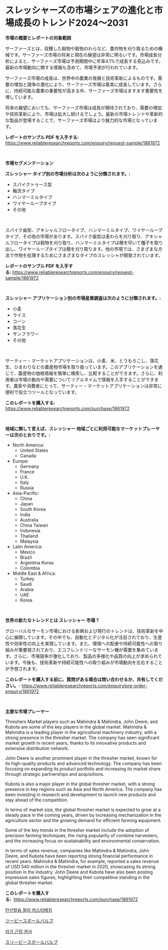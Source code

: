 <p><h1>スレッシャーズの市場シェアの進化と市場成長のトレンド2024〜2031</h1></p><p><strong>市場の概要とレポートの対象範囲</strong></p>
<p><p>サーファーズとは、収穫した穀物や穀物のわらなど、農作物を刈り取るための機械です。サーファーズ市場の将来と現在の展望は非常に明るいです。市場成長分析によると、サーファーズ市場は予測期間中に年率4.1%で成長する見込みです。最新の市場動向に関する情報も含めて、市場予測が行われています。</p><p>サーファーズ市場の成長は、世界中の農業の発展と技術革新によるものです。需要の増加と競争の激化により、サーファーズ市場は着実に成長しています。さらに、持続可能な農業の重要性が高まる中、サーファーズ市場はますます重要性を増しています。</p><p>将来の展望においても、サーファーズ市場は成長が期待されており、需要の増加や技術革新により、市場は拡大し続けるでしょう。最新の市場トレンドや革新的な製品が登場することで、サーファーズ市場はより魅力的な市場となっています。</p></p>
<p><strong>レポートのサンプル PDF を入手する:</strong> <a href="https://www.reliableresearchreports.com/enquiry/request-sample/1861972">https://www.reliableresearchreports.com/enquiry/request-sample/1861972</a></p>
<p>&nbsp;</p>
<p><strong>市場セグメンテーション</strong></p>
<p><strong>スレッシャー タイプ別の市場分析は次のように分類されます。:</strong></p>
<p><ul><li>スパイクトゥース型</li><li>軸流タイプ</li><li>ハンマーミルタイプ</li><li>ワイヤーループタイプ</li><li>その他</li></ul></p>
<p>&nbsp;</p>
<p><p>スパイク歯型、アキシャルフロータイプ、ハンマーミルタイプ、ワイヤーループタイプ、その他の市場があります。スパイク歯型は麦わらを刈り取り、アキシャルフロータイプは穀物を刈り取り、ハンマーミルタイプは穂を叩いて種子を取り出し、ワイヤーループタイプは穂を刈り取ります。他の市場では、さまざまな方法で作物を処理するためにさまざまなタイプのスレッシャが開発されています。</p></p>
<p><strong>レポートのサンプル PDF を入手する:</strong>&nbsp;<a href="https://www.reliableresearchreports.com/enquiry/request-sample/1861972">https://www.reliableresearchreports.com/enquiry/request-sample/1861972</a></p>
<p>&nbsp;</p>
<p><strong> スレッシャー アプリケーション別の市場産業調査は次のように分類されます。:</strong></p>
<p><ul><li>小麦</li><li>ライス</li><li>コーン</li><li>落花生</li><li>サンフラワー</li><li>その他</li></ul></p>
<p>&nbsp;</p>
<p><p>サーティー・マーケットアプリケーションは、小麦、米、とうもろこし、落花生、ひまわりなどの農産物市場を取り扱っています。このアプリケーションを通じて、農産物の価格情報を簡単に検索し、比較することができます。さらに、利用者は市場の動向や需要についてリアルタイムで情報を入手することができます。農家や消費者にとって、サーティー・マーケットアプリケーションは非常に便利で役立つツールとなっています。</p></p>
<p><strong>このレポートを購入する:</strong>&nbsp; <a href="https://www.reliableresearchreports.com/purchase/1861972">https://www.reliableresearchreports.com/purchase/1861972</a></p>
<p>&nbsp;</p>
<p><strong>地域に関して言えば、スレッシャー 地域ごとに利用可能なマーケットプレーヤーは次のとおりです。:</strong></p>
<p><ul>
    <li>
        North America:
        <ul>
            <li>United States</li>
            <li>Canada</li>
        </ul>
    </li>
    <li>
        Europe:
        <ul>
            <li>Germany</li>
            <li>France</li>
            <li>U.K.</li>
            <li>Italy</li>
            <li>Russia</li>
        </ul>
    </li>
    <li>
        Asia-Pacific:
        <ul>
            <li>China</li>
            <li>Japan</li>
            <li>South Korea</li>
            <li>India</li>
            <li>Australia</li>
            <li>China Taiwan</li>
            <li>Indonesia</li>
            <li>Thailand</li>
            <li>Malaysia</li>
        </ul>
    </li>
    <li>
        Latin America:
        <ul>
            <li>Mexico</li>
            <li>Brazil</li>
            <li>Argentina Korea</li>
            <li>Colombia</li>
        </ul>
    </li>
    <li>
        Middle East & Africa:
        <ul>
            <li>Turkey</li>
            <li>Saudi</li>
            <li>Arabia</li>
            <li>UAE</li>
            <li>Korea</li>
        </ul>
    </li>
    </ul></p>
<p>&nbsp;</p>
<p><strong>世界の新たなトレンドとは スレッシャー 市場？</strong></p>
<p><p>グローバルなサーモン市場における新興および現行のトレンドは、技術革新を中心に展開しています。その中でも、自動化とデジタル化が注目されており、生産性や効率性の向上を実現しています。また、環境への配慮や持続可能性への取り組みが重要視されており、エコフレンドリーなサーモン機が需要を集めています。さらに、市場競争が激化しており、製品の多様化や品質の向上が求められています。今後も、技術革新や持続可能性への取り組みが市場動向を左右することが予想されます。</p></p>
<p><strong>このレポートを購入する前に、質問がある場合は問い合わせるか、共有してください。</strong>- <a href="https://www.reliableresearchreports.com/enquiry/pre-order-enquiry/1861972">https://www.reliableresearchreports.com/enquiry/pre-order-enquiry/1861972</a></p>
<p>&nbsp;</p>
<p><strong>主要な市場プレーヤー</strong></p>
<p><p>Threshers Market players such as Mahindra & Mahindra, John Deere, and Kubota are some of the key players in the global market. Mahindra & Mahindra is a leading player in the agricultural machinery industry, with a strong presence in the thresher market. The company has seen significant market growth in recent years, thanks to its innovative products and extensive distribution network.</p><p>John Deere is another prominent player in the thresher market, known for its high-quality products and advanced technology. The company has been focusing on expanding its product portfolio and increasing its market share through strategic partnerships and acquisitions.</p><p>Kubota is also a major player in the global thresher market, with a strong presence in key regions such as Asia and North America. The company has been investing in research and development to launch new products and stay ahead of the competition.</p><p>In terms of market size, the global thresher market is expected to grow at a steady pace in the coming years, driven by increasing mechanization in the agriculture sector and the growing demand for efficient farming equipment.</p><p>Some of the key trends in the thresher market include the adoption of precision farming techniques, the rising popularity of combine harvesters, and the increasing focus on sustainability and environmental conservation.</p><p>In terms of sales revenue, companies like Mahindra & Mahindra, John Deere, and Kubota have been reporting strong financial performance in recent years. Mahindra & Mahindra, for example, reported a sales revenue of USD 540 million in the thresher market in 2020, showcasing its strong position in the industry. John Deere and Kubota have also been posting impressive sales figures, highlighting their competitive standing in the global thresher market.</p></p>
<p><strong>このレポートを購入する:</strong>&nbsp;&nbsp;<a href="https://www.reliableresearchreports.com/purchase/1861972">https://www.reliableresearchreports.com/purchase/1861972</a></p>
<p><p><a href="https://medium.com/@giovanileannon/%EC%B9%BC%EC%8A%98-%ED%83%84%EC%82%B0-%EC%B9%BC%EC%8A%98-%EC%B1%84%EC%9B%80%EC%A0%9C-%EB%A7%88%EC%8A%A4%ED%84%B0%EB%B0%B0%EC%B9%98-%EC%8B%9C%EC%9E%A5-%EC%8B%9C%EC%9E%A5-%EC%A0%90%EC%9C%A0%EC%9C%A8-%EC%8B%9C%EC%9E%A5-%EB%8F%99%ED%96%A5-%EB%B0%8F-%EB%AF%B8%EB%9E%98-%EC%84%B1%EC%9E%A5-%ED%83%90%EC%83%89-9c788b6362bd">탄산칼슘 필러 마스터배치</a></p><p><a href="https://medium.com/@adalineconnelly2023/%E3%83%84%E3%83%BC%E3%83%94%E3%83%BC%E3%82%B9%E3%83%9C%E3%83%BC%E3%83%AB%E3%83%90%E3%83%AB%E3%83%96%E5%B8%82%E5%A0%B4-2021%E5%B9%B4%E3%81%BE%E3%81%A7%E3%81%AE%E5%8B%95%E5%90%91-%E4%BA%88%E6%B8%AC-%E7%AB%B6%E4%BA%89%E5%88%86%E6%9E%90-e65f9a77f1a8">ツーピースボールバルブ</a></p><p><a href="https://medium.com/@angelardelean202220221/%EC%9E%90%EC%84%B1-%EA%B7%BC%EC%A0%91-%EC%84%BC%EC%84%9C-%EC%8B%9C%EC%9E%A5-%EA%B7%9C%EB%AA%A8-%EB%B0%8F-%EC%8B%9C%EC%9E%A5-%EB%8F%99%ED%96%A5-%EC%99%84%EC%A0%84%ED%95%9C-%EC%82%B0%EC%97%85-%EA%B0%9C%EC%9A%94-2024%EB%85%84%EB%B6%80%ED%84%B0-2031%EB%85%84%EA%B9%8C%EC%A7%80-d8014bb81841">자기 근접 센서</a></p><p><a href="https://medium.com/@adalineconnelly2023/%E4%B8%89%E7%89%87%E5%BC%8F%E7%90%83%E9%98%80%E5%B8%82%E5%9C%BA%E8%B6%8B%E5%8A%BF%E5%92%8C%E5%B8%82%E5%9C%BA%E5%88%86%E6%9E%90%E9%A2%84%E6%B5%8B%E4%B8%BA2024%E5%B9%B4%E8%87%B32031%E5%B9%B4-b1cd65224452">スリーピースボールバルブ</a></p></p>